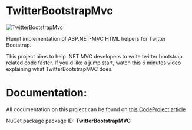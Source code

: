TwitterBootstrapMvc
===================

![TwitterBootstrapMvc](https://github.com/DmitryEfimenko/TwitterBootstrapMvc/blob/master/TwitterBootstrapMVC/TwitterBootstrapMVC.png?raw=true)

Fluent implementation of ASP.NET-MVC HTML helpers for Twitter Bootstrap.

This project aims to help .NET MVC developers to write twitter bootstrap related code faster. If you'd like a jump start, watch this 6 minutes video explaining what TwitterBootstrapMVC does.

# Documentation:
All documentation on this project can be found on [this CodeProject article](http://www.codeproject.com/Articles/570762/TwitterBootstrapMvc)

NuGet package
package ID: **TwitterBootstrapMVC**
